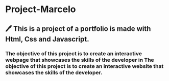 # Project-Marcelo

## 🖊️ This is a project of a portfolio is made with Html, Css and Javascript.

### The objective of this project is to create an interactive webpage that showcases the skills of the developer in The objective of this project is to create an interactive website that showcases the skills of the developer.